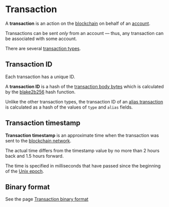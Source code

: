 # Transaction

A **transaction** is an action on the [blockchain](/blockchain.md) on behalf of an [account](/blockchain/account.md).

Transactions can be sent _only_ from an account — thus, any transaction can be associated with some account.

There are several [transaction types](/blockchain/transaction-type.md).

## Transaction ID <a id="transaction-id"></a>

Each transaction has a unique ID.

A **transaction ID** is a hash of the [transaction body bytes](/blockchain/transaction/transaction-body-bytes.md) which is calculated by the [blake2b256](https://en.wikipedia.org/wiki/BLAKE_&#40;hash_function&#41;) hash function.

Unlike the other transaction types, the transaction ID of an [alias transaction](/blockchain/transaction-type/alias-transaction.md) is calculated as a hash of the values of `type` and `alias` fields.

## Transaction timestamp <a id="transaction-timestamp"></a>

**Transaction timestamp** is an approximate time when the transaction was sent to the [blockchain network](/blockchain/blockchain-network.md).

The actual time differs from the timestamp value by no more than 2 hours back and 1.5 hours forward.

The time is specified in milliseconds that have passed since the beginning of the [Unix epoch](https://en.wikipedia.org/wiki/Unix_time).

## Binary format

See the page [Transaction binary format](/blockchain/binary-format/transaction-binary-format.md)
